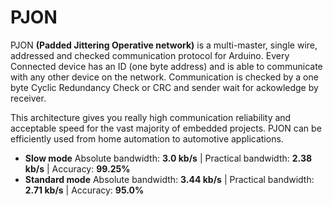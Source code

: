 PJON 
====

PJON **(Padded Jittering Operative network)** is a multi-master, single wire, addressed and checked communication protocol for Arduino. Every Connected device has an ID (one byte address) and is able to communicate with any other device on the network. 
Communication is checked by a one byte Cyclic Redundancy Check or CRC and sender wait for ackowledge by receiver.


This architecture gives you really high communication reliability and acceptable speed for the vast majority of embedded projects. PJON can be efficiently used from home automation to automotive applications.

* **Slow mode** Absolute bandwidth: **3.0 kb/s** | Practical bandwidth: **2.38 kb/s** | Accuracy: **99.25%**
* **Standard mode** Absolute bandwidth: **3.44 kb/s** | Practical bandwidth: **2.71 kb/s** | Accuracy: **95.0%**
